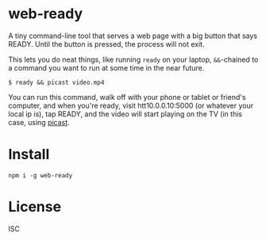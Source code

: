 # web-ready

A tiny command-line tool that serves a web page with a big button that says READY. Until the button is pressed, the process will not exit.

This lets you do neat things, like running `ready` on your laptop, `&&`-chained to a command you want to run at some time in the near future.

```
$ ready && picast video.mp4
```

You can run this command, walk off with your phone or tablet or friend's computer, and when you're ready, visit htt10.0.0.10:5000 (or whatever your local ip is), tap READY, and the video will start playing on the TV (in this case, using [picast](https://github.com/noffle/picast).

# Install

```
npm i -g web-ready
```

# License

ISC
